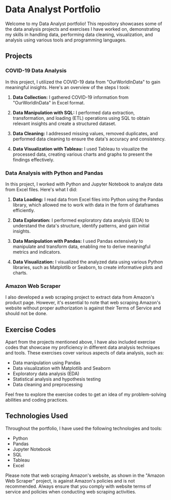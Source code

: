 # Data Analyst Portfolio

Welcome to my Data Analyst portfolio! This repository showcases some of the data analysis projects and exercises I have worked on, demonstrating my skills in handling data, performing data cleaning, visualization, and analysis using various tools and programming languages.

## Projects

### COVID-19 Data Analysis

In this project, I utilized the COVID-19 data from "OurWorldInData" to gain meaningful insights. Here's an overview of the steps I took:

1. **Data Collection:** I gathered COVID-19 information from "OurWorldInData" in Excel format.

2. **Data Manipulation with SQL:** I performed data extraction, transformation, and loading (ETL) operations using SQL to obtain relevant insights and create a structured dataset.

3. **Data Cleaning:** I addressed missing values, removed duplicates, and performed data cleaning to ensure the data's accuracy and consistency.

4. **Data Visualization with Tableau:** I used Tableau to visualize the processed data, creating various charts and graphs to present the findings effectively.

### Data Analysis with Python and Pandas

In this project, I worked with Python and Jupyter Notebook to analyze data from Excel files. Here's what I did:

1. **Data Loading:** I read data from Excel files into Python using the Pandas library, which allowed me to work with data in the form of dataframes efficiently.

2. **Data Exploration:** I performed exploratory data analysis (EDA) to understand the data's structure, identify patterns, and gain initial insights.

3. **Data Manipulation with Pandas:** I used Pandas extensively to manipulate and transform data, enabling me to derive meaningful metrics and indicators.

4. **Data Visualization:** I visualized the analyzed data using various Python libraries, such as Matplotlib or Seaborn, to create informative plots and charts.

### Amazon Web Scraper

I also developed a web scraping project to extract data from Amazon's product page. However, it's essential to note that web scraping Amazon's website without proper authorization is against their Terms of Service and should not be done.

## Exercise Codes

Apart from the projects mentioned above, I have also included exercise codes that showcase my proficiency in different data analysis techniques and tools. These exercises cover various aspects of data analysis, such as:

- Data manipulation using Pandas
- Data visualization with Matplotlib and Seaborn
- Exploratory data analysis (EDA)
- Statistical analysis and hypothesis testing
- Data cleaning and preprocessing

Feel free to explore the exercise codes to get an idea of my problem-solving abilities and coding practices.

## Technologies Used

Throughout the portfolio, I have used the following technologies and tools:

- Python
- Pandas
- Jupyter Notebook
- SQL
- Tableau
- Excel

Please note that web scraping Amazon's website, as shown in the "Amazon Web Scraper" project, is against Amazon's policies and is not recommended. Always ensure that you comply with website terms of service and policies when conducting web scraping activities.
